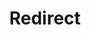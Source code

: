 ﻿---
layout: src/layouts/Redirect.astro
title: Redirect
redirect: https://yamldoc.liuyan.wang/docs/packaging-applications/package-repositories/guides/container-registries/azure-container-services
pubDate:  2023-01-01
navSearch: false
navSitemap: false
navMenu: false
---
